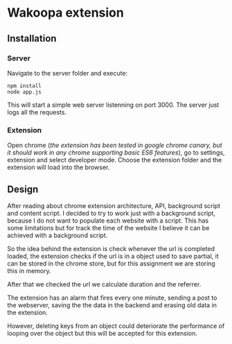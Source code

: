 # Wakoopa extension
## Installation
### Server
Navigate to the server folder and execute:
```
npm install
node app.js
```
This will start a simple web server listenning on port 3000. The server just logs all the requests.

### Extension
Open chrome (*the extension has been tested in google chrome canary, but it should work in any chrome supporting basic ES6 features*), go to settings, extension and select developer mode. Choose the extension folder and the extension will load into the browser.

## Design
After reading about chrome extension architecture, API, background script and content script. I decided to try to work just with a background script, because I do not want to populate each website with a script. This has some limitations but for track the time of the website I believe it can be achieved with a background script.

So the idea behind the extension is check whenever the url is completed loaded, the extension checks if the  url is in a object used to save partial, it can be stored in the chrome store, but for this assignment we are storing this in memory.

After that we checked the url we calculate duration and the referrer.

The extension has an alarm that fires every one minute, sending a post to the webserver, saving the the data in the backend and erasing old data in the extension.

However, deleting keys from an object could deteriorate the performance of looping over the object but this will be accepted for this extension.


